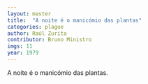 ```yaml
---
layout: master
title:  "A noite é o manicómio das plantas"
categories: plague
author: Raúl Zurita
contributor: Bruno Ministro
imgs: 11
year: 1979
---
```


A noite é o manicómio das plantas.



